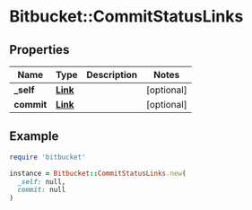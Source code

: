 # Bitbucket::CommitStatusLinks

## Properties

| Name | Type | Description | Notes |
| ---- | ---- | ----------- | ----- |
| **_self** | [**Link**](Link.md) |  | [optional] |
| **commit** | [**Link**](Link.md) |  | [optional] |

## Example

```ruby
require 'bitbucket'

instance = Bitbucket::CommitStatusLinks.new(
  _self: null,
  commit: null
)
```

